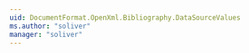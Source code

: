 ```yaml
---
uid: DocumentFormat.OpenXml.Bibliography.DataSourceValues
ms.author: "soliver"
manager: "soliver"
---
```

